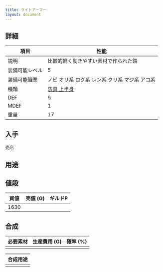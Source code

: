 ```yaml
---
title: ライトアーマー
layout: document
---
```

## 詳細


|項目|性能|
|---|---|
|説明|比較的軽く動きやすい素材で作られた鎧|
|装備可能レベル|5|
|装備可能職業|ノビ オリ系 ログ系 レン系 クリ系 マジ系 アコ系|
|種類|[防具 上半身](防具(上半身))|
|DEF|9|
|MDEF|1|
|重量|17|

## 入手

売店

## 用途


## 値段


|買値|売値 (G)|ギルドP|
|---|---|---|
|1630|||

## 合成


|必要素材|生産費用 (G)|確率 (%)|
|---|---|---|
||||


|合成用途|
|---|
||